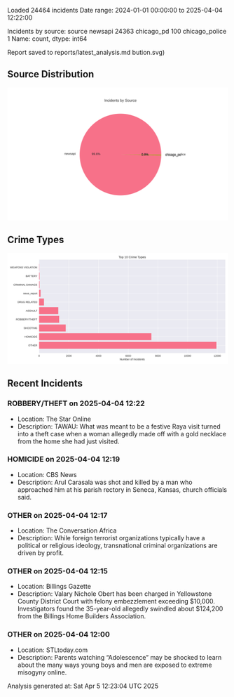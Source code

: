 
Loaded 24464 incidents
Date range: 2024-01-01 00:00:00 to 2025-04-04 12:22:00

Incidents by source:
source
newsapi           24363
chicago_pd          100
chicago_police        1
Name: count, dtype: int64

Report saved to reports/latest_analysis.md
bution.svg)

## Source Distribution
![Source Distribution](images/source_distribution.svg)

## Crime Types
![Crime Types](images/crime_types.svg)

## Recent Incidents

### ROBBERY/THEFT on 2025-04-04 12:22
- Location: The Star Online
- Description: TAWAU: What was meant to be a festive Raya visit turned into a theft case when a woman allegedly made off with a gold necklace from the home she had just visited.


### HOMICIDE on 2025-04-04 12:19
- Location: CBS News
- Description: Arul Carasala was shot and killed by a man who approached him at his parish rectory in Seneca, Kansas, church officials said.


### OTHER on 2025-04-04 12:17
- Location: The Conversation Africa
- Description: While foreign terrorist organizations typically have a political or religious ideology, transnational criminal organizations are driven by profit.


### OTHER on 2025-04-04 12:15
- Location: Billings Gazette
- Description: Valary Nichole Obert has been charged in Yellowstone County District Court with felony embezzlement exceeding $10,000. Investigators found the 35-year-old allegedly swindled about $124,200 from the Billings Home Builders Association.


### OTHER on 2025-04-04 12:00
- Location: STLtoday.com
- Description: Parents watching “Adolescence” may be shocked to learn about the many ways young boys and men are exposed to extreme misogyny online.

Analysis generated at: Sat Apr  5 12:23:04 UTC 2025
